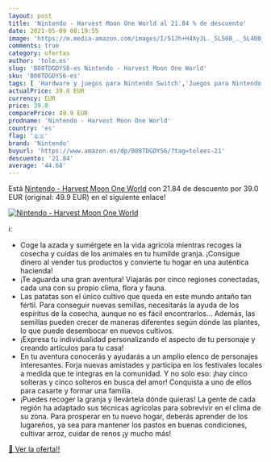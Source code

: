 ```yaml
---
layout: post
title: 'Nintendo - Harvest Moon One World al 21.84 % de descuento'
date: 2021-05-09 08:19:55
image: 'https://m.media-amazon.com/images/I/51Jh+H4XyJL._SL500_._SL400_.jpg'
comments: true
category: ofertas
author: 'tole.es'
slug: 'B08TDGDYS6-es Nintendo - Harvest Moon One World'
sku: 'B08TDGDYS6-es'
tags: [ 'Hardware y juegos para Nintendo Switch','Juegos para Nintendo Switch','Videojuegos','nintendo', ]
actualPrice: 39.0 EUR
currency: EUR
price: 39.0
comparePrice: 49.9 EUR
prodname: 'Nintendo - Harvest Moon One World'
country: 'es'
flag: '🇪🇸'
brand: 'Nintendo'
buyurl: 'https://www.amazon.es/dp/B08TDGDYS6/?tag=tolees-21'
descuento: '21.84'
average: '44.68'
---
```


Está [Nintendo - Harvest Moon One World](https://www.amazon.es/dp/B08TDGDYS6/?tag=tolees-21) con 21.84 de descuento por 39.0 EUR (original: 49.9 EUR) en el siguiente enlace!

[![Nintendo - Harvest Moon One World](https://m.media-amazon.com/images/I/51Jh+H4XyJL._SL500_._SL400_.jpg)](https://www.amazon.es/dp/B08TDGDYS6/?tag=tolees-21)

ℹ️:

- Coge la azada y sumérgete en la vida agrícola mientras recoges la cosecha y cuidas de los animales en tu humilde granja. ¡Consigue dinero al vender tus productos y convierte tu hogar en una auténtica hacienda!
- ¡Te aguarda una gran aventura! Viajarás por cinco regiones conectadas, cada una con su propio clima, flora y fauna.
- Las patatas son el único cultivo que queda en este mundo antaño tan fértil. Para conseguir nuevas semillas, necesitarás la ayuda de los espíritus de la cosecha, aunque no es fácil encontrarlos… Además, las semillas pueden crecer de maneras diferentes según dónde las plantes, lo que puede desembocar en nuevos cultivos.
- ¡Expresa tu individualidad personalizando el aspecto de tu personaje y creando artículos para tu casa!
- En tu aventura conocerás y ayudarás a un amplio elenco de personajes interesantes. Forja nuevas amistades y participa en los festivales locales a medida que te integras en la comunidad. Y no solo eso: ¡hay cinco solteras y cinco solteros en busca del amor! Conquista a uno de ellos para casarte y formar una familia.
- ¡Puedes recoger la granja y llevártela dónde quieras! La gente de cada región ha adaptado sus técnicas agrícolas para sobrevivir en el clima de su zona. Para prosperar en tu nuevo hogar, deberás aprender de los lugareños, ya sea para mantener los pastos en buenas condiciones, cultivar arroz, cuidar de renos ¡y mucho más!

[🛒 Ver la oferta!!](https://www.amazon.es/dp/B08TDGDYS6/?tag=tolees-21)

